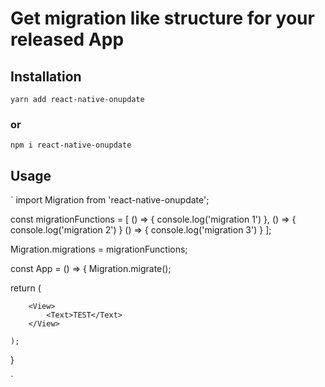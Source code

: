 # Get migration like structure for your released App

## Installation

`yarn add react-native-onupdate`

### or

`npm i react-native-onupdate`

## Usage

` import Migration from 'react-native-onupdate';

const migrationFunctions = [ () => { console.log('migration 1') }, () => { console.log('migration 2') } () => { console.log('migration 3') } ];

Migration.migrations = migrationFunctions;

const App = () => { Migration.migrate(); 

return (

        <View>
            <Text>TEST</Text>
        </View>

    );

}

`
